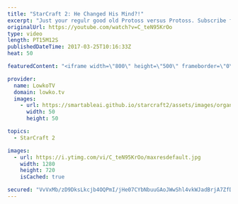 ```yaml
---
title: "StarCraft 2: He Changed His Mind?!"
excerpt: "Just your regulr good old Protoss versus Protoss. Subscribe for more videos: http://lowko.tv/youtube Insane Proxy Barracks: https://goo.gl/8m0B4g  Okay not really. This is a crazy match of Protoss versus Protoss between a Silver League and a Gold League level player. While both players try to establish"
originalUrl: https://youtube.com/watch?v=C_teN95KrOo
type: video
length: PT15M12S
publishedDateTime: 2017-03-25T10:16:33Z
heat: 50

featuredContent: "<iframe width=\"800\" height=\"500\" frameborder=\"0\" src=\"https://www.youtube.com/embed/C_teN95KrOo\" allow=\"accelerometer; autoplay; encrypted-media; gyroscope; picture-in-picture\" allowfullscreen></iframe>"

provider:
  name: LowkoTV
  domain: lowko.tv
  images:
    - url: https://smartableai.github.io/starcraft2/assets/images/organizations/lowko.tv-50x50.jpg
      width: 50
      height: 50

topics:
  - StarCraft 2

images:
  - url: https://i.ytimg.com/vi/C_teN95KrOo/maxresdefault.jpg
    width: 1280
    height: 720
    isCached: true

secured: "VvVxMb/zD9DksLkcjb4OQPmI/jHe07CYbNbuuGAoJWwShl4vkWJadBrjA7ZfDCNtY9MIld52pDS32lM0+1eR0jDFudsZ2bBui0feJd/qbieCrU8tg3kEwfqCfDerFC5sZKT5qg18yw3JqAf+QG27nwrtcwR7owvUOLDMZFoZBTZLnG5cx0GnFbssbXdvZ6VfhumAznMrvgiXUmBYm22GnxZxxLy+u2LhFO8bSvf+LPG3bwuRFgrtLqUKpe2zzO0I0dulXiEsGnqLNMHHjw6nZKX3yoBmWp/XY9/FJubDwelGrDNosFzeBQ4X5XCaCcAkURVHVG2FFnXsYGaEqbjOGQzWcBPSettddRYroYmTp1d4bJvDVwvaNK1tsv3HZnlh28Fc+yAuUMjr3JoHenrIg72BOZb2BKIN4h9yx1PeJcOgQfrZdekTU89kGhTZq+6N;jCfCp91zvIAMqqMogx9UrA=="
---
```


